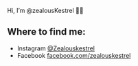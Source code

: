 Hi, I’m @zealousKestrel 👋🌱
## Where to find me:
- Instagram [@Zealouskestrel](https://www.instagram.com/zealouskestrel/)
- Facebook [facebook.com/zealouskestrel](facebook.com/zealouskestrel)
